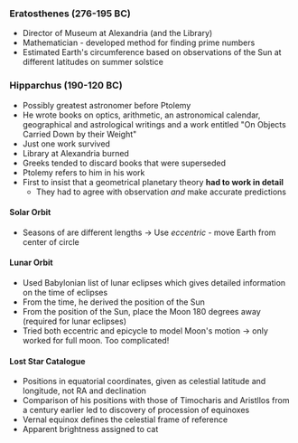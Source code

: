 ### Eratosthenes (276-195 BC)
- Director of Museum at Alexandria (and the Library)
- Mathematician - developed method for finding prime numbers
- Estimated Earth's circumference based on observations of the Sun at different latitudes on summer solstice

### Hipparchus (190-120 BC)
- Possibly greatest astronomer before Ptolemy
- He wrote books on optics, arithmetic, an astronomical calendar, geographical and astrological writings and a work entitled "On Objects Carried Down by their Weight"
- Just one work survived
- Library at Alexandria burned
- Greeks tended to discard books that were superseded
- Ptolemy refers to him in his work
- First to insist that a geometrical planetary theory **had to work in detail**
	- They had to agree with observation *and* make accurate predictions

#### Solar Orbit
- Seasons of are different lengths
	→ Use *eccentric* - move Earth from center of circle

#### Lunar Orbit
- Used Babylonian list of lunar eclipses which gives detailed information on the time of eclipses
- From the time, he derived the position of the Sun
- From the position of the Sun, place the Moon 180 degrees away (required for lunar eclipses)
- Tried both eccentric and epicycle to model Moon's motion → only worked for full moon. Too complicated!

#### Lost Star Catalogue
- Positions in equatorial coordinates, given as celestial latitude and longitude, not RA and declination
- Comparison of his positions with those of Timocharis and Aristllos from a century earlier led to discovery of procession of equinoxes
- Vernal equinox defines the celestial frame of reference
- Apparent brightness assigned to cat